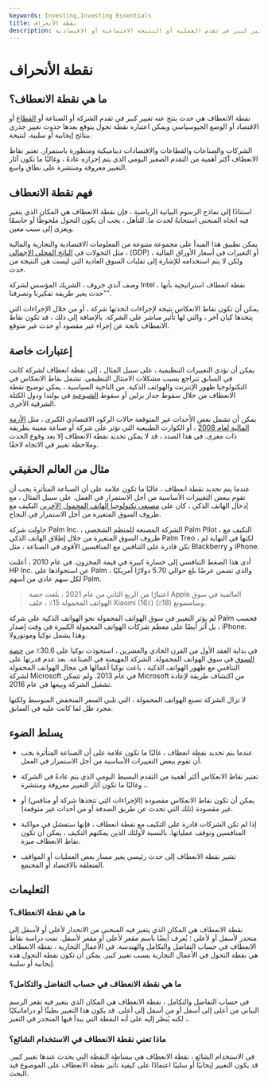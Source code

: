 ```yaml
---
keywords: Investing,Investing Essentials
title: نقطة الأنحراف
description: تؤدي نقطة الانعطاف إلى تغيير كبير في تقدم العملية أو النتيجة الاجتماعية أو الاقتصادية.
---
```


# نقطة الأنحراف
## ما هي نقطة الانعطاف؟

نقطة الانعطاف هي حدث ينتج عنه تغيير كبير في تقدم الشركة أو الصناعة أو [القطاع](/sector) أو الاقتصاد أو الوضع الجيوسياسي ويمكن اعتباره نقطة تحول يتوقع بعدها حدوث تغيير جذري بنتائج إيجابية أو سلبية. لنتيجة.

الشركات والصناعات والقطاعات والاقتصادات ديناميكية ومتطورة باستمرار. تعتبر نقاط الانعطاف أكثر أهمية من التقدم الصغير اليومي الذي يتم إحرازه عادةً ، وغالبًا ما تكون آثار التغيير معروفة ومنتشرة على نطاق واسع.

## فهم نقطة الانعطاف

استنادًا إلى نماذج الرسوم البيانية الرياضية ، فإن نقطة الانعطاف هي المكان الذي يتغير فيه اتجاه المنحنى استجابةً لحدث ما. للتأهل ، يجب أن يكون التحول ملحوظًا أو حاسمًا ويعزى إلى سبب معين.

يمكن تطبيق هذا المبدأ على مجموعة متنوعة من المعلومات الاقتصادية والتجارية والمالية ، مثل التحولات في [الناتج المحلي الإجمالي](/gdp) (GDP) أو التغيرات في أسعار الأوراق المالية ، ولكن لا يتم استخدامه للإشارة إلى تقلبات السوق العادية التي ليست هي النتيجة من حدث.

وصف آندي جروف ، الشريك المؤسس لشركة Intel ، نقطة انعطاف استراتيجية بأنها "حدث يغير طريقة تفكيرنا وتصرفنا".

يمكن أن تكون نقاط الانعكاس نتيجة لإجراءات اتخذتها شركة ، أو من خلال الإجراءات التي يتخذها كيان آخر ، والتي لها تأثير مباشر على الشركة. بالإضافة إلى ذلك ، قد تكون نقاط الانعطاف ناتجة عن إجراء غير مقصود أو حدث غير متوقع.

## إعتبارات خاصة

يمكن أن تؤدي التغييرات التنظيمية ، على سبيل المثال ، إلى نقطة انعطاف لشركة كانت في السابق تتراجع بسبب مشكلات الامتثال التنظيمي. تشمل نقاط الانعكاس في التكنولوجيا ظهور الإنترنت والهواتف الذكية. من الناحية السياسية ، يمكن توضيح نقطة الانعطاف من خلال سقوط جدار برلين أو سقوط [الشيوعية](/communism) في بولندا ودول الكتلة الشرقية الأخرى.

يمكن أن تشمل بعض الأحداث غير المتوقعة حالات الركود الاقتصادي الكبرى ، مثل [الأزمة المالية لعام 2008](/financial-crisis) ، أو الكوارث الطبيعية التي تؤثر على شركة أو صناعة معينة بطريقة ذات مغزى. في هذا الصدد ، قد لا يمكن تحديد نقطة الانعطاف إلا بعد وقوع الحدث وملاحظة تغيير في الاتجاه لاحقًا.

## مثال من العالم الحقيقي

عندما يتم تحديد نقطة انعطاف ، غالبًا ما تكون علامة على أن الصناعة المتأثرة يجب أن تقوم ببعض التغييرات الأساسية من أجل الاستمرار في العمل. على سبيل المثال ، مع إدخال الهاتف الذكي ، كان على [مصنعي تكنولوجيا الهاتف المحمول الآخرين](/technology_sector) التكيف مع ظروف السوق المتغيرة من أجل الاستمرار في النجاح.

حاولت شركة Palm Inc. ، الشركة المصنعة للمنظم الشخصي Palm Pilot ، التكيف مع ظروف السوق المتغيرة من خلال إطلاق الهاتف الذكي Palm Treo ، لكنها في النهاية لم تكن قادرة على التنافس مع المنافسين الأقوى في الصناعة ، مثل Blackberry و iPhone.

أدى هذا الضغط التنافسي إلى خسارة كبيرة في قيمة المخزون. في عام 2010 ، أعلنت HP Inc. عن استحواذها على Palm ، والذي تضمن عرضًا بلغ حوالي 5.70 دولارًا أمريكيًا لكل سهم عادي من أسهم Palm.

> اعتبارًا من الربع الثاني من عام 2021 ، بلغت حصة Apple العالمية في سوق الهواتف المحمولة 15٪ ، خلف Xiaomi (16٪) وسامسونغ (18٪).

>

لم يؤثر التغيير في سوق الهواتف المحمولة نحو الهواتف الذكية على شركة Palm فحسب ، بل أثر أيضًا على معظم شركات الهواتف المحمولة الكبيرة في وقت إصدار iPhone. وهذا يشمل نوكيا وموتورولا.

في بداية العقد الأول من القرن الحادي والعشرين ، استحوذت نوكيا على 30.6٪ من [حصة السوق](/marketshare) في سوق الهواتف المحمولة. الشركة المهيمنة في الصناعة. بعد عدم قدرتها على التنافس مع ظهور الهواتف الذكية ، باعت نوكيا أعمالها في مجال الهواتف المحمولة لشركة Microsoft في عام 2013. ولم تتمكن Microsoft من اكتشاف طريقة لإعادة تشغيل الشركة وبيعها في عام 2016.

لا تزال الشركة تصنع الهواتف المحمولة ، التي تلبي السعر المنخفض المتوسط ولكنها مجرد ظل لما كانت عليه في السابق.

## يسلط الضوء

- عندما يتم تحديد نقطة انعطاف ، غالبًا ما تكون علامة على أن الصناعة المتأثرة يجب أن تقوم ببعض التغييرات الأساسية من أجل الاستمرار في العمل.

- تعتبر نقاط الانعكاس أكثر أهمية من التقدم البسيط اليومي الذي يتم عادةً في الشركة ، وغالبًا ما تكون آثار التغيير معروفة ومنتشرة.

- يمكن أن تكون نقاط الانعكاس مقصودة (الإجراءات التي تتخذها شركة أو منافس) أو غير مقصودة (تلك التي تحدث عن طريق الصدفة أو من أحداث غير متوقعة).

- إذا لم تكن الشركات قادرة على التكيف مع نقطة انعطاف ، فإنها ستفشل في مواكبة المنافسين وتوقف عملياتها. بالنسبة لأولئك الذين يمكنهم التكيف ، يمكن أن تكون نقاط الانعطاف ميزة.

- تشير نقطة الانعطاف إلى حدث رئيسي يغير مسار بعض العمليات أو المواقف المتعلقة بالاقتصاد أو المجتمع.

## التعليمات

### ما هي نقطة الانعطاف؟

نقطة الانعطاف هي المكان الذي يتغير فيه المنحنى من الانحدار لأعلى أو لأسفل إلى منحدر لأسفل أو لأعلى ؛ يُعرف أيضًا باسم مقعر لأعلى أو مقعر لأسفل. تمت دراسة نقاط الانعطاف في حساب التفاضل والتكامل والهندسة. في الأعمال التجارية ، نقطة الانعطاف هي نقطة التحول في الأعمال التجارية بسبب تغيير كبير. يمكن أن تكون نقطة التحول هذه إيجابية أو سلبية.

### ما هي نقطة الانعطاف في حساب التفاضل والتكامل؟

في حساب التفاضل والتكامل ، نقطة الانعطاف هي المكان الذي يتغير فيه تقعر الرسم البياني من أعلى إلى أسفل أو من أسفل إلى أعلى. قد يكون هذا التغيير بطيئًا أو دراماتيكيًا ، لكنه يُنظر إليه على أنه النقطة التي يبدأ فيها المنحدر في التغير.

### ماذا تعني نقطة الانعطاف في الاستخدام الشائع؟

في الاستخدام الشائع ، نقطة الانعطاف هي ببساطة النقطة التي يحدث عندها تغيير كبير. قد يكون التغيير إيجابيًا أو سلبيًا اعتمادًا على كيفية تأثير نقطة الانعطاف على الموضوع قيد البحث.

